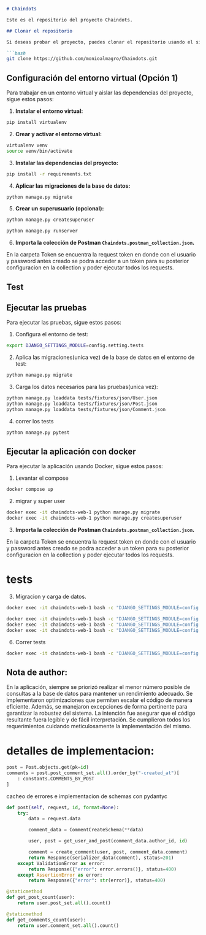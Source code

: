 ```markdown
# Chaindots

Este es el repositorio del proyecto Chaindots.

## Clonar el repositorio

Si deseas probar el proyecto, puedes clonar el repositorio usando el siguiente comando:

```bash
git clone https://github.com/monioalmagro/Chaindots.git
```

## Configuración del entorno virtual (Opción 1)

Para trabajar en un entorno virtual y aislar las dependencias del proyecto, sigue estos pasos:

1. **Instalar el entorno virtual:**

```bash
pip install virtualenv
```

2. **Crear y activar el entorno virtual:**

```bash
virtualenv venv 
source venv/bin/activate 
```

3. **Instalar las dependencias del proyecto:**

```bash
pip install -r requirements.txt
```

4. **Aplicar las migraciones de la base de datos:**

```bash
python manage.py migrate
```

5. **Crear un superusuario (opcional):**

```bash
python manage.py createsuperuser
```
```bash
python manage.py runserver
```
6. **Importa la colección de Postman `Chaindots.postman_collection.json`.**

En la carpeta Token se encuentra la request token en donde con el usuario 
y password antes creado se podra acceder a un token para su posterior configuracion
en la collection y poder ejecutar todos los requests.

## Test


## Ejecutar las pruebas

Para ejecutar las pruebas, sigue estos pasos:

1. Configura el entorno de test:

```bash
export DJANGO_SETTINGS_MODULE=config.setting.tests
```

2. Aplica las migraciones(unica vez) de la base de datos en el entorno de test:

```bash
python manage.py migrate 
```

3. Carga los datos necesarios para las pruebas(unica vez):

```bash
python manage.py loaddata tests/fixtures/json/User.json
python manage.py loaddata tests/fixtures/json/Post.json
python manage.py loaddata tests/fixtures/json/Comment.json
```


4. correr los tests

```bash
python manage.py pytest
```

## Ejecutar la aplicación con docker 

Para ejecutar la aplicación usando Docker, sigue estos pasos:

1. Levantar el compose

```bash
docker compose up
```
2. migrar y super user
```bash
docker exec -it chaindots-web-1 python manage.py migrate
docker exec -it chaindots-web-1 python manage.py createsuperuser
```

3. **Importa la colección de Postman `Chaindots.postman_collection.json`.**

En la carpeta Token se encuentra la request token en donde con el usuario 
y password antes creado se podra acceder a un token para su posterior configuracion
en la collection y poder ejecutar todos los requests.

# tests

3. Migracion y carga de datos.
```bash
docker exec -it chaindots-web-1 bash -c "DJANGO_SETTINGS_MODULE=config.setting.tests python manage.py migrate"

docker exec -it chaindots-web-1 bash -c "DJANGO_SETTINGS_MODULE=config.setting.tests python manage.py loaddata User.json"\n
docker exec -it chaindots-web-1 bash -c "DJANGO_SETTINGS_MODULE=config.setting.tests python manage.py loaddata Post.json"\n
docker exec -it chaindots-web-1 bash -c "DJANGO_SETTINGS_MODULE=config.setting.tests python manage.py loaddata Comment.json"\n
```

6. Correr tests
```bash
docker exec -it chaindots-web-1 bash -c "DJANGO_SETTINGS_MODULE=config.setting.tests pytest"
```


## Nota de author:
En la aplicación, siempre se priorizó realizar el menor número posible de consultas a la base de datos para mantener un rendimiento adecuado. Se implementaron optimizaciones que permiten escalar el código de manera eficiente. Además, se manejaron excepciones de forma pertinente para garantizar la robustez del sistema. La intención fue asegurar que el código resultante fuera legible y de fácil interpretación. Se cumplieron todos los requerimientos cuidando meticulosamente la implementación del mismo.
# detalles de implementacion:

```python
post = Post.objects.get(pk=id)
comments = post.post_comment_set.all().order_by("-created_at")[
    : constants.COMMENTS_BY_POST
]
```
cacheo de errores e implementacion de schemas con pydantyc  
```python
def post(self, request, id, format=None):
    try:
        data = request.data

        comment_data = CommentCreateSchema(**data)

        user, post = get_user_and_post(comment_data.author_id, id)

        comment = create_comment(user, post, comment_data.comment)
        return Response(serializer_data(comment), status=201)
    except ValidationError as error:
        return Response({"error": error.errors()}, status=400)
    except AssertionError as error:
        return Response({"error": str(error)}, status=400)
```
```python
@staticmethod
def get_post_count(user):
    return user.post_set.all().count()

@staticmethod
def get_comments_count(user):
    return user.comment_set.all().count()
```